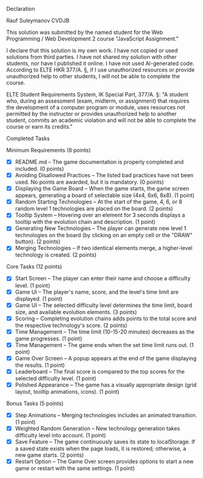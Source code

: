 Declaration

Rauf Suleymanov
CVDJB

This solution was submitted by the named student for the Web Programming / Web Development 2 course "JavaScript Assignment."

I declare that this solution is my own work. I have not copied or used solutions from third parties. I have not shared my solution with other students, nor have I published it online. I have not used AI-generated code. According to ELTE HKR 377/A. §, if I use unauthorized resources or provide unauthorized help to other students, I will not be able to complete the course.

ELTE Student Requirements System, IK Special Part, 377/A. §: "A student who, during an assessment (exam, midterm, or assignment) that requires the development of a computer program or module, uses resources not permitted by the instructor or provides unauthorized help to another student, commits an academic violation and will not be able to complete the course or earn its credits."

Completed Tasks

Minimum Requirements (8 points)
- [X] README.md – The game documentation is properly completed and included. (0 points)
- [X] Avoiding Disallowed Practices – The listed bad practices have not been used. No points are awarded, but it is mandatory. (0 points)
- [X] Displaying the Game Board – When the game starts, the game screen appears, generating a board of selectable size (4x4, 6x6, 8x8). (1 point)
- [X] Random Starting Technologies – At the start of the game, 4, 6, or 8 random level 1 technologies are placed on the board. (2 points)
- [X] Tooltip System – Hovering over an element for 3 seconds displays a tooltip with the evolution chain and description. (1 point)
- [X] Generating New Technologies – The player can generate new level 1 technologies on the board (by clicking on an empty cell or the "DRAW" button). (2 points)
- [X] Merging Technologies – If two identical elements merge, a higher-level technology is created. (2 points)

Core Tasks (12 points)
- [X] Start Screen – The player can enter their name and choose a difficulty level. (1 point)
- [X] Game UI – The player's name, score, and the level's time limit are displayed. (1 point)
- [X] Game UI – The selected difficulty level determines the time limit, board size, and available evolution elements. (3 points)
- [X] Scoring – Completing evolution chains adds points to the total score and the respective technology's score. (2 points)
- [X] Time Management – The time limit (10-15-20 minutes) decreases as the game progresses. (1 point)
- [X] Time Management – The game ends when the set time limit runs out. (1 point)
- [X] Game Over Screen – A popup appears at the end of the game displaying the results. (1 point)
- [X] Leaderboard – The final score is compared to the top scores for the selected difficulty level. (1 point)
- [X] Polished Appearance – The game has a visually appropriate design (grid layout, tooltip animations, icons). (1 point)

Bonus Tasks (5 points)
- [X] Step Animations – Merging technologies includes an animated transition. (1 point)
- [X] Weighted Random Generation – New technology generation takes difficulty level into account. (1 point)
- [X] Save Feature – The game continuously saves its state to localStorage. If a saved state exists when the page loads, it is restored; otherwise, a new game starts. (2 points)
- [X] Restart Option – The Game Over screen provides options to start a new game or restart with the same settings. (1 point)
